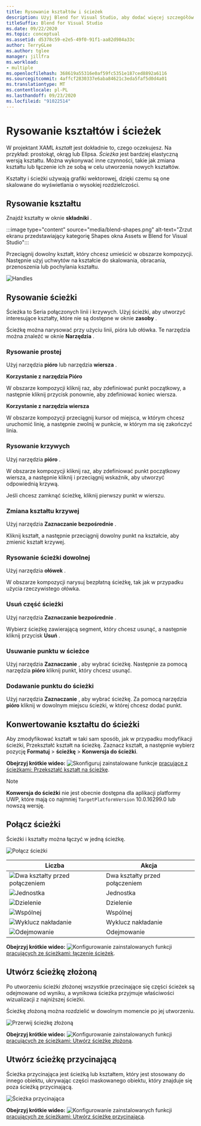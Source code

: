 ```yaml
---
title: Rysowanie kształtów i ścieżek
description: Użyj Blend for Visual Studio, aby dodać więcej szczegółów do kształtów i ścieżek
titleSuffix: Blend for Visual Studio
ms.date: 09/22/2020
ms.topic: conceptual
ms.assetid: d5378c59-e2e5-49f0-91f1-aa82d984a33c
author: TerryGLee
ms.author: tglee
manager: jillfra
ms.workload:
- multiple
ms.openlocfilehash: 368619a55316e0af59fc5351e187ced8892a6116
ms.sourcegitcommit: 4affcf2830337e6aba84621c3eda5faf5d0d4a01
ms.translationtype: MT
ms.contentlocale: pl-PL
ms.lasthandoff: 09/23/2020
ms.locfileid: "91022514"
---
```

# <a name="draw-shapes-and-paths"></a>Rysowanie kształtów i ścieżek

W projektant XAML *kształt* jest dokładnie to, czego oczekujesz. Na przykład: prostokąt, okrąg lub Elipsa. *Ścieżka* jest bardziej elastyczną wersją kształtu. Można wykonywać inne czynności, takie jak zmiana kształtu lub łączenie ich ze sobą w celu utworzenia nowych kształtów.

Kształty i ścieżki używają grafiki wektorowej, dzięki czemu są one skalowane do wyświetlania o wysokiej rozdzielczości.

## <a name="draw-a-shape"></a>Rysowanie kształtu

Znajdź kształty w oknie **składniki** .

:::image type="content" source="media/blend-shapes.png" alt-text="Zrzut ekranu przedstawiający kategorię Shapes okna Assets w Blend for Visual Studio":::

Przeciągnij dowolny kształt, który chcesz umieścić w obszarze kompozycji. Następnie użyj uchwytów na kształcie do skalowania, obracania, przenoszenia lub pochylania kształtu.

![Handles](../designers/media/84261e83-3091-4490-ab58-4218b188439e.png)

## <a name="draw-a-path"></a>Rysowanie ścieżki

Ścieżka to Seria połączonych linii i krzywych. Użyj ścieżki, aby utworzyć interesujące kształty, które nie są dostępne w oknie **zasoby** .

Ścieżkę można narysować przy użyciu linii, pióra lub ołówka. Te narzędzia można znaleźć w oknie **Narzędzia** .

### <a name="draw-a-straight-line"></a>Rysowanie prostej

Użyj narzędzia **pióro** lub narzędzia **wiersza** .

**Korzystanie z narzędzia Pióro**

W obszarze kompozycji kliknij raz, aby zdefiniować punkt początkowy, a następnie kliknij przycisk ponownie, aby zdefiniować koniec wiersza.

**Korzystanie z narzędzia wiersza**

W obszarze kompozycji przeciągnij kursor od miejsca, w którym chcesz uruchomić linię, a następnie zwolnij w punkcie, w którym ma się zakończyć linia.

### <a name="draw-a-curve"></a>Rysowanie krzywych

Użyj narzędzia **pióro** .

W obszarze kompozycji kliknij raz, aby zdefiniować punkt początkowy wiersza, a następnie kliknij i przeciągnij wskaźnik, aby utworzyć odpowiednią krzywą.

Jeśli chcesz zamknąć ścieżkę, kliknij pierwszy punkt w wierszu.

### <a name="change-the-shape-of-a-curve"></a>Zmiana kształtu krzywej

Użyj narzędzia **Zaznaczanie bezpośrednie** .

Kliknij kształt, a następnie przeciągnij dowolny punkt na kształcie, aby zmienić kształt krzywej.

### <a name="draw-a-free-form-path"></a>Rysowanie ścieżki dowolnej

Użyj narzędzia **ołówek** .

W obszarze kompozycji narysuj bezpłatną ścieżkę, tak jak w przypadku użycia rzeczywistego ołówka.

### <a name="remove-part-of-a-path"></a>Usuń część ścieżki

Użyj narzędzia **Zaznaczanie bezpośrednie** .

Wybierz ścieżkę zawierającą segment, który chcesz usunąć, a następnie kliknij przycisk **Usuń** .

### <a name="remove-a-point-in-a-path"></a>Usuwanie punktu w ścieżce

Użyj narzędzia **Zaznaczanie** , aby wybrać ścieżkę. Następnie za pomocą narzędzia **pióro** kliknij punkt, który chcesz usunąć.

### <a name="add-a-point-to-a-path"></a>Dodawanie punktu do ścieżki

Użyj narzędzia **Zaznaczanie** , aby wybrać ścieżkę. Za pomocą narzędzia **pióro** kliknij w dowolnym miejscu ścieżki, w której chcesz dodać punkt.

## <a name="convert-a-shape-to-a-path"></a>Konwertowanie kształtu do ścieżki

Aby zmodyfikować kształt w taki sam sposób, jak w przypadku modyfikacji ścieżki, Przekształć kształt na ścieżkę. Zaznacz kształt, a następnie wybierz pozycję **Formatuj**  >  **ścieżkę**  >  **Konwersja do ścieżki**.

**Obejrzyj krótkie wideo:** ![ Skonfiguruj zainstalowane funkcje ](../designers/media/bldadminconsoleinitialconfigicon.png) [pracujące z ścieżkami: Przekształć kształt na ścieżkę](https://www.youtube.com/watch?v=Io5bC0-nH6Q#t=147).

> [!NOTE]
> **Konwersja do ścieżki** nie jest obecnie dostępna dla aplikacji platformy UWP, które mają co najmniej `TargetPlatformVersion` 10.0.16299.0 lub nowszą wersję.

## <a name="combine-paths"></a>Połącz ścieżki

Ścieżki i kształty można łączyć w jedną ścieżkę.

![Połącz ścieżki](../designers/media/2df17a5d-a338-4ef4-96c5-dae51cc1ca8a.png)

|Liczba|Akcja|
|-|-|
|![Dwa kształty przed połączeniem](../designers/media/b1_1.png)|Dwa kształty przed połączeniem|
|![Jednostka](../designers/media/b1_2.png)|Jednostka|
|![Dzielenie](../designers/media/b1_3.png)|Dzielenie|
|![Wspólnej](../designers/media/b1_4.png)|Wspólnej|
|![Wyklucz nakładanie](../designers/media/b1_5.png)|Wyklucz nakładanie|
|![Odejmowanie](../designers/media/b1_6.png)|Odejmowanie|

**Obejrzyj krótkie wideo:** ![ Konfigurowanie zainstalowanych funkcji ](../designers/media/bldadminconsoleinitialconfigicon.png) [pracujących ze ścieżkami: łączenie ścieżek](https://www.youtube.com/watch?v=Io5bC0-nH6Q#t=195).

## <a name="create-a-compound-path"></a>Utwórz ścieżkę złożoną

Po utworzeniu ścieżki złożonej wszystkie przecinające się części ścieżek są odejmowane od wyniku, a wynikowa ścieżka przyjmuje właściwości wizualizacji z najniższej ścieżki.

Ścieżkę złożoną można rozdzielić w dowolnym momencie po jej utworzeniu.

![Przerwij ścieżkę złożoną](../designers/media/2157a8aa-d9a7-4de4-8de5-b10d28f08a84.png)

**Obejrzyj krótkie wideo:** ![ Konfigurowanie zainstalowanych funkcji ](../designers/media/bldadminconsoleinitialconfigicon.png) [pracujących ze ścieżkami: Utwórz ścieżkę złożoną](https://www.youtube.com/watch?v=Io5bC0-nH6Q).

## <a name="create-a-clipping-path"></a>Utwórz ścieżkę przycinającą

Ścieżka przycinająca jest ścieżką lub kształtem, który jest stosowany do innego obiektu, ukrywając części maskowanego obiektu, który znajduje się poza ścieżką przycinającą.

![Ścieżka przycinająca](../designers/media/22471e98-a841-4f39-a3ef-36090cf5a625.png)

**Obejrzyj krótkie wideo:** ![ Konfigurowanie zainstalowanych funkcji ](../designers/media/bldadminconsoleinitialconfigicon.png) [pracujących ze ścieżkami: Utwórz ścieżkę przycinającą](https://www.youtube.com/watch?v=Io5bC0-nH6Q#t=232).
